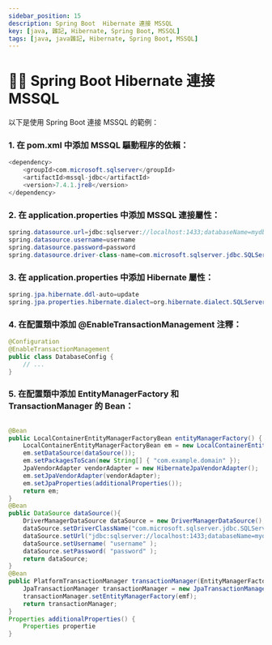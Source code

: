 ```yaml
---
sidebar_position: 15
description: Spring Boot  Hibernate 連接 MSSQL
key: [java, 雜記, Hibernate, Spring Boot, MSSQL]
tags: [java, java雜記, Hibernate, Spring Boot, MSSQL]
---
```


# 👩‍💻 Spring Boot  Hibernate 連接 MSSQL

以下是使用 Spring Boot 連接 MSSQL 的範例：


### 1. 在 pom.xml 中添加 MSSQL 驅動程序的依賴：
```java
<dependency>
    <groupId>com.microsoft.sqlserver</groupId>
    <artifactId>mssql-jdbc</artifactId>
    <version>7.4.1.jre8</version>
</dependency>
```

### 2. 在 application.properties 中添加 MSSQL 連接屬性：
```java
spring.datasource.url=jdbc:sqlserver://localhost:1433;databaseName=mydb
spring.datasource.username=username
spring.datasource.password=password
spring.datasource.driver-class-name=com.microsoft.sqlserver.jdbc.SQLServerDriver
```

### 3. 在 application.properties 中添加 Hibernate 屬性：
```java
spring.jpa.hibernate.ddl-auto=update
spring.jpa.properties.hibernate.dialect=org.hibernate.dialect.SQLServer2012Dialect
```

### 4. 在配置類中添加 @EnableTransactionManagement 注釋：
```java
@Configuration
@EnableTransactionManagement
public class DatabaseConfig {
    // ...
}
```

### 5. 在配置類中添加 EntityManagerFactory 和 TransactionManager 的 Bean：
```java

@Bean
public LocalContainerEntityManagerFactoryBean entityManagerFactory() {
    LocalContainerEntityManagerFactoryBean em = new LocalContainerEntityManagerFactoryBean();
    em.setDataSource(dataSource());
    em.setPackagesToScan(new String[] { "com.example.domain" });
    JpaVendorAdapter vendorAdapter = new HibernateJpaVendorAdapter();
    em.setJpaVendorAdapter(vendorAdapter);
    em.setJpaProperties(additionalProperties());
    return em;
}
@Bean
public DataSource dataSource(){
    DriverManagerDataSource dataSource = new DriverManagerDataSource();
    dataSource.setDriverClassName("com.microsoft.sqlserver.jdbc.SQLServerDriver");
    dataSource.setUrl("jdbc:sqlserver://localhost:1433;databaseName=mydb");
    dataSource.setUsername( "username" );
    dataSource.setPassword( "password" );
    return dataSource;
}
@Bean
public PlatformTransactionManager transactionManager(EntityManagerFactory emf){
    JpaTransactionManager transactionManager = new JpaTransactionManager();
    transactionManager.setEntityManagerFactory(emf);
    return transactionManager;
}
Properties additionalProperties() {
    Properties propertie
}
```
